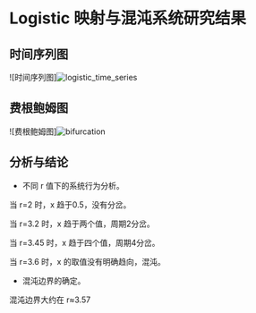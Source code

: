 # Logistic 映射与混沌系统研究结果

## 时间序列图

![时间序列图]![logistic_time_series](https://github.com/user-attachments/assets/7688a04a-ec62-4b40-880a-27f9facf05ae)


## 费根鲍姆图

![费根鲍姆图]![bifurcation](https://github.com/user-attachments/assets/0ff4c737-5092-439a-91ae-4e7d1dacbbc7)


## 分析与结论

- 不同 r 值下的系统行为分析。

当 r=2 时，x 趋于0.5，没有分岔。

当 r=3.2 时，x 趋于两个值，周期2分岔。

当 r=3.45 时，x 趋于四个值，周期4分岔。

当 r=3.6 时，x 的取值没有明确趋向，混沌。

- 混沌边界的确定。

混沌边界大约在 r≈3.57
